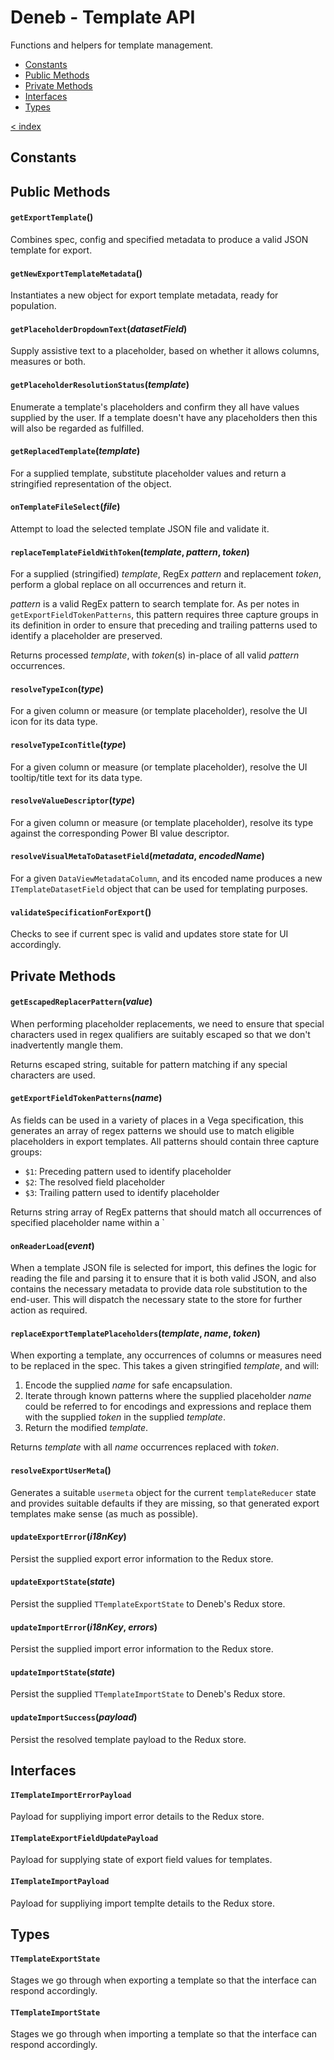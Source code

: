 # Deneb - Template API

Functions and helpers for template management.

-   [Constants](#constants)
-   [Public Methods](#public-methods)
-   [Private Methods](#private-methods)
-   [Interfaces](#interfaces)
-   [Types](#types)

[< index](../README.md)

## Constants

## Public Methods

#### `getExportTemplate`()

Combines spec, config and specified metadata to produce a valid JSON template for export.

#### `getNewExportTemplateMetadata`()

Instantiates a new object for export template metadata, ready for population.

#### `getPlaceholderDropdownText`(_datasetField_)

Supply assistive text to a placeholder, based on whether it allows columns, measures or both.

#### `getPlaceholderResolutionStatus`(_template_)

Enumerate a template's placeholders and confirm they all have values supplied by the user. If a template doesn't have any placeholders then this will also be regarded as fulfilled.

#### `getReplacedTemplate`(_template_)

For a supplied template, substitute placeholder values and return a stringified representation of the object.

#### `onTemplateFileSelect`(_file_)

Attempt to load the selected template JSON file and validate it.

#### `replaceTemplateFieldWithToken`(_template_, _pattern_, _token_)

For a supplied (stringified) _template_, RegEx _pattern_ and replacement _token_, perform a global replace on all occurrences and return it.

_pattern_ is a valid RegEx pattern to search template for. As per notes in `getExportFieldTokenPatterns`, this pattern requires three capture groups in its definition in order to ensure that preceding and trailing patterns used to identify a placeholder are preserved.

Returns processed _template_, with _token_(s) in-place of all valid _pattern_ occurrences.

#### `resolveTypeIcon`(_type_)

For a given column or measure (or template placeholder), resolve the UI icon for its data type.

#### `resolveTypeIconTitle`(_type_)

For a given column or measure (or template placeholder), resolve the UI tooltip/title text for its data type.

#### `resolveValueDescriptor`(_type_)

For a given column or measure (or template placeholder), resolve its type against the corresponding Power BI value descriptor.

#### `resolveVisualMetaToDatasetField`(_metadata_, _encodedName_)

For a given `DataViewMetadataColumn`, and its encoded name produces a new `ITemplateDatasetField` object that can be used for templating purposes.

#### `validateSpecificationForExport`()

Checks to see if current spec is valid and updates store state for UI accordingly.

## Private Methods

#### `getEscapedReplacerPattern`(_value_)

When performing placeholder replacements, we need to ensure that special characters used in regex qualifiers are suitably escaped so that we don't inadvertently mangle them.

Returns escaped string, suitable for pattern matching if any special characters are used.

#### `getExportFieldTokenPatterns`(_name_)

As fields can be used in a variety of places in a Vega specification, this generates an array of regex patterns we should use to match eligible placeholders in export templates. All patterns should contain three capture groups:

-   `$1`: Preceding pattern used to identify placeholder
-   `$2`: The resolved field placeholder
-   `$3`: Trailing pattern used to identify placeholder

Returns string array of RegEx patterns that should match all occurrences of specified placeholder name within a `

#### `onReaderLoad`(_event_)

When a template JSON file is selected for import, this defines the logic for reading the file and parsing it to ensure that it is both valid JSON, and also contains the necessary metadata to provide data role substitution to the end-user. This will dispatch the necessary state to the store for further action as required.

#### `replaceExportTemplatePlaceholders`(_template_, _name_, _token_)

When exporting a template, any occurrences of columns or measures need to be replaced in the spec. This takes a given stringified _template_, and will:

1. Encode the supplied _name_ for safe encapsulation.
2. Iterate through known patterns where the supplied placeholder _name_ could be referred to for encodings and expressions and replace them with the supplied _token_ in the supplied _template_.
3. Return the modified _template_.

Returns _template_ with all _name_ occurrences replaced with _token_.

#### `resolveExportUserMeta`()

Generates a suitable `usermeta` object for the current `templateReducer` state and provides suitable defaults if they are missing, so that generated export templates make sense (as much as possible).

#### `updateExportError`(_i18nKey_)

Persist the supplied export error information to the Redux store.

#### `updateExportState`(_state_)

Persist the supplied `TTemplateExportState` to Deneb's Redux store.

#### `updateImportError`(_i18nKey_, _errors_)

Persist the supplied import error information to the Redux store.

#### `updateImportState`(_state_)

Persist the supplied `TTemplateImportState` to Deneb's Redux store.

#### `updateImportSuccess`(_payload_)

Persist the resolved template payload to the Redux store.

## Interfaces

#### `ITemplateImportErrorPayload`

Payload for suppliying import error details to the Redux store.

#### `ITemplateExportFieldUpdatePayload`

Payload for supplying state of export field values for templates.

#### `ITemplateImportPayload`

Payload for suppliying import templte details to the Redux store.

## Types

#### `TTemplateExportState`

Stages we go through when exporting a template so that the interface can respond accordingly.

#### `TTemplateImportState`

Stages we go through when importing a template so that the interface can respond accordingly.
